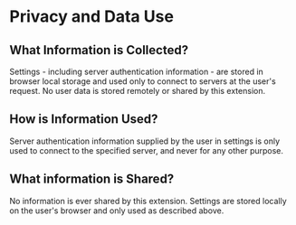 # Privacy and Data Use

## What Information is Collected?

Settings - including server authentication information - are stored in browser local storage and used
only to connect to servers at the user's request. No user data is stored remotely or shared by this extension.


## How is Information Used?

Server authentication information supplied by the user in settings is only used to connect to the specified
server, and never for any other purpose.


## What information is Shared?

No information is ever shared by this extension. Settings are stored locally on the user's browser and
only used as described above.
